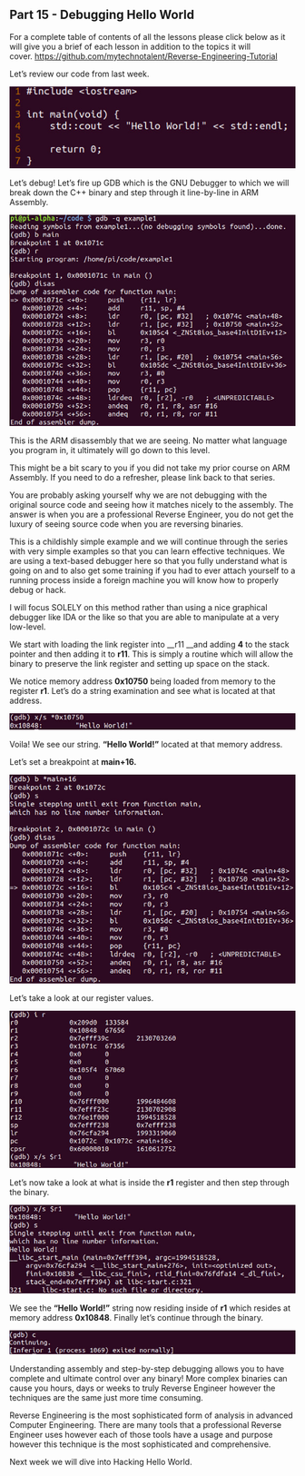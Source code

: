 ## Part 15 - Debugging Hello World

For a complete table of contents of all the lessons please click below as it will give you a brief of each lesson in addition to the topics it will cover.&nbsp;https://github.com/mytechnotalent/Reverse-Engineering-Tutorial

Let’s review our code from last week.

<div class="slate-resizable-image-embed slate-image-embed__resize-middle"><img src="/imgs/1520191246374.jpg"/></div>

Let’s debug!&nbsp;Let’s fire up GDB which is the GNU Debugger to which we will break down the C++ binary and step through it line-by-line in ARM Assembly.

<div class="slate-resizable-image-embed slate-image-embed__resize-full-width"><img src="/imgs/1520232284963.jpg"/></div>

This is the ARM disassembly that we are seeing.&nbsp;No matter what language you program in, it ultimately will go down to this level.&nbsp;

This might be a bit scary to you if you did not take my prior course on ARM Assembly.&nbsp;If you need to do a refresher, please link back to that series.

You are probably asking yourself why we are not debugging with the original source code and seeing how it matches nicely to the assembly.&nbsp;The answer is when you are a professional Reverse Engineer, you do not get the luxury of seeing source code when you are reversing binaries.&nbsp;

This is a childishly simple example and we will continue through the series with very simple examples so that you can learn effective techniques.&nbsp;We are using a text-based debugger here so that you fully understand what is going on and to also get some training if you had to ever attach yourself to a running process inside a foreign machine you will know how to properly debug or hack.

I will focus SOLELY on this method rather than using a nice graphical debugger like IDA or the like so that you are able to manipulate at a very low-level.

We start with loading the link register into __r11 __and adding __4__ to the stack pointer and then adding it to __r11__.&nbsp;This is simply a routine which will allow the binary to preserve the link register and setting up space on the stack.

We notice memory address __0x10750__ being loaded from memory to the register __r1__.&nbsp;Let’s do a string examination and see what is located at that address.

<div class="slate-resizable-image-embed slate-image-embed__resize-full-width"><img src="/imgs/1520233136878.jpg"/></div>

Voila!&nbsp;We see our string. __“Hello World!”__ located at that memory address.&nbsp;

Let’s set a breakpoint at __main+16.__

<div class="slate-resizable-image-embed slate-image-embed__resize-full-width"><img src="/imgs/1520202291983.jpg"/></div>

Let’s take a look at our register values.

<div class="slate-resizable-image-embed slate-image-embed__resize-full-width"><img src="/imgs/1520193660539.jpg"/></div>

Let’s now take a look at what is inside the __r1__ register and then step through the binary.

<div class="slate-resizable-image-embed slate-image-embed__resize-full-width"><img src="/imgs/1520235567544.jpg"/></div>

We see the __“Hello World!”__ string now residing inside of __r1__ which resides at memory address __0x10848__.&nbsp;Finally let’s continue through the binary.

<div class="slate-resizable-image-embed slate-image-embed__resize-full-width"><img src="/imgs/1520190662835.jpg"/></div>

Understanding assembly and step-by-step debugging allows you to have complete and ultimate control over any binary!&nbsp;More complex binaries can cause you hours, days or weeks to truly Reverse Engineer however the techniques are the same just more time consuming.

Reverse Engineering is the most sophisticated form of analysis in advanced Computer Engineering.&nbsp;There are many tools that a professional Reverse Engineer uses however each of those tools have a usage and purpose however this technique is the most sophisticated and comprehensive.

Next week we will dive into Hacking Hello World.